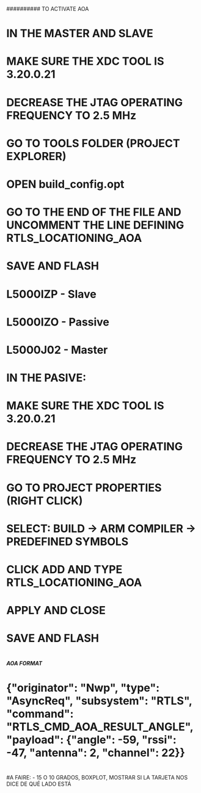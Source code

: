 ##########   TO ACTIVATE AOA

# IN THE MASTER AND SLAVE 
#	MAKE SURE THE XDC TOOL IS 3.20.0.21
#	DECREASE THE JTAG OPERATING FREQUENCY TO 2.5 MHz
#	GO TO TOOLS FOLDER (PROJECT EXPLORER)
#	OPEN build_config.opt
#	GO TO THE END OF THE FILE AND UNCOMMENT THE LINE DEFINING RTLS_LOCATIONING_AOA
#	SAVE AND FLASH
#	
#	
#	
# 
#	
#	L5000IZP  -  Slave
#	L5000IZO  -  Passive
#	L5000J02  -  Master



# IN THE PASIVE:
#	MAKE SURE THE XDC TOOL IS 3.20.0.21
#	DECREASE THE JTAG OPERATING FREQUENCY TO 2.5 MHz
#	GO TO PROJECT PROPERTIES (RIGHT CLICK)
#	SELECT: BUILD ->  ARM COMPILER ->  PREDEFINED SYMBOLS
#	CLICK ADD AND TYPE RTLS_LOCATIONING_AOA
#	APPLY AND CLOSE
#	SAVE AND FLASH
#	
#	

##### AOA FORMAT
#	{"originator": "Nwp", "type": "AsyncReq", "subsystem": "RTLS", "command": "RTLS_CMD_AOA_RESULT_ANGLE", "payload": {"angle": -59, "rssi": -47, "antenna": 2, "channel": 22}}
#	
#	
#	
#	
#	



#A FAIRE: - 15 O 10 GRADOS, BOXPLOT, MOSTRAR SI LA TARJETA NOS DICE DE QUÉ LADO ESTÁ

